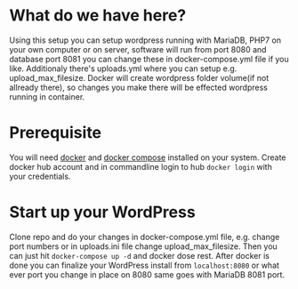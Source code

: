 # What do we have here?
Using this setup you can setup wordpress running with MariaDB, PHP7 on your own computer or on server, software will run from port 8080 and database port 8081 you can change these in docker-compose.yml file if you like. Additionaly there's uploads.yml where you can setup e.g. upload_max_filesize. 
Docker will create wordpress folder volume(if not allready there), so changes you make there will be effected wordpress running in container.

# Prerequisite
You will need [docker](https://docs.docker.com/install/) and [docker compose](https://docs.docker.com/compose/install/) installed on your system.
Create docker hub account and in commandline login to hub `docker login` with your credentials.

# Start up your WordPress
Clone repo and do your changes in docker-compose.yml file, e.g. change port numbers or in uploads.ini file change upload_max_filesize.
Then you can just hit `docker-compose up -d` and docker dose rest.
After docker is done you can finalize your WordPress install from `localhost:8080` or what ever port you change in place on 8080 same goes with MariaDB 8081 port.
